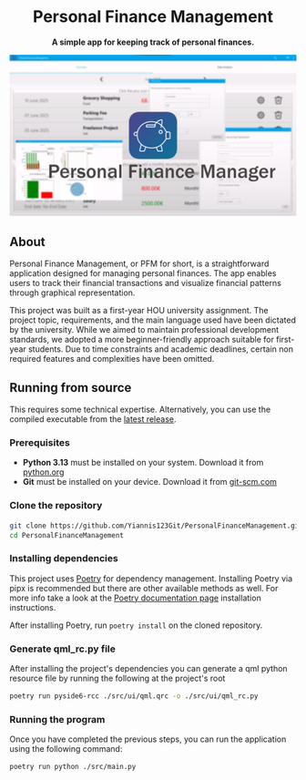 <div align="center">

# Personal Finance Management
**A simple app for keeping track of personal finances.**

![thumbnail](./Thumbnail.png)
</div>

## About
Personal Finance Management, or PFM for short, is a straightforward application designed for managing personal finances. The app enables users to track their financial transactions and visualize financial patterns through graphical representation. 

This project was built as a first-year HOU university assignment. The project topic, requirements, and the main language used have been dictated by the university. While we aimed to maintain professional development standards, we adopted a more beginner-friendly approach suitable for first-year students. Due to time constraints and academic deadlines, certain non required features and complexities have been omitted.

## Running from source 
This requires some technical expertise. Alternatively, you can use the compiled executable from the [latest release](https://github.com/Yiannis123Git/PersonalFinanceManagement/releases/latest).

### Prerequisites
- **Python 3.13** must be installed on your system. Download it from [python.org](https://www.python.org/downloads/)
- **Git** must be installed on your device. Download it from [git-scm.com](https://git-scm.com/downloads)

### Clone the repository
```bash
git clone https://github.com/Yiannis123Git/PersonalFinanceManagement.git
cd PersonalFinanceManagement
```

### Installing dependencies
This project uses [Poetry](https://python-poetry.org/) for dependency management. Installing Poetry via pipx is recommended but there are other available methods as well. For more info take a look at the [Poetry documentation page](https://python-poetry.org/docs/) installation instructions.

After installing Poetry, run `poetry install` on the cloned repository.

### Generate qml_rc.py file
After installing the project's dependencies you can generate a qml python resource file by running the following at the project's root

```bash
poetry run pyside6-rcc ./src/ui/qml.qrc -o ./src/ui/qml_rc.py
```

### Running the program
Once you have completed the previous steps, you can run the application using the following command:
```bash
poetry run python ./src/main.py  
```
